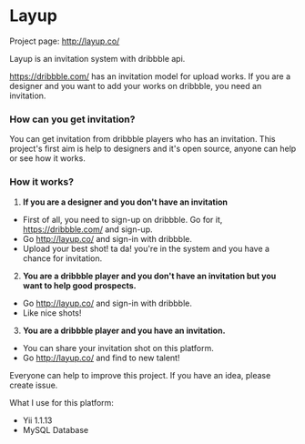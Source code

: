 Layup
=========

Project page:
http://layup.co/

Layup is an invitation system with dribbble api.

https://dribbble.com/ has an invitation model for upload works. If you are a designer and you want to add your works on dribbble, you need an invitation.

### How can you get invitation?

You can get invitation from dribbble players who has an invitation.
This project's first aim is help to designers and it's open source, anyone can help or see how it works.

### How it works?

1. **If you are a designer and you don't have an invitation**

- First of all, you need to sign-up on dribbble. Go for it, https://dribbble.com/ and sign-up.
- Go http://layup.co/ and sign-in with dribbble.
- Upload your best shot! ta da! you're in the system and you have a chance for invitation.

2. **You are a dribbble player and you don't have an invitation but you want to help good prospects.**

- Go http://layup.co/ and sign-in with dribbble.
- Like nice shots!

3. **You are a dribbble player and you have an invitation.**

- You can share your invitation shot on this platform.
- Go http://layup.co/ and find to new talent!

Everyone can help to improve this project. If you have an idea, please create issue.

What I use for this platform:
- Yii 1.1.13
- MySQL Database
